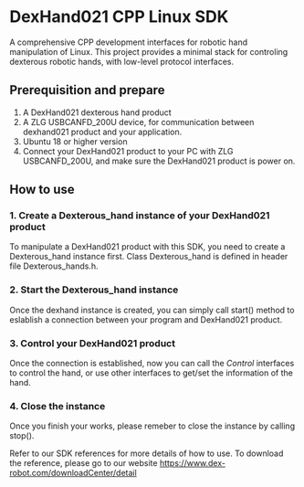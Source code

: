 # DexHand021 CPP Linux SDK

A comprehensive CPP development interfaces for robotic hand manipulation of Linux. This project provides a minimal stack for controling dexterous robotic hands, with low-level protocol interfaces.

## Prerequisition and prepare

1. A DexHand021 dexterous hand product
2. A ZLG USBCANFD_200U device, for communication between dexhand021 product and your application.
3. Ubuntu 18 or higher version
4. Connect your DexHand021 product to your PC with ZLG USBCANFD_200U, and make sure the DexHand021 product is power on.

## How to use

### 1. Create a Dexterous_hand instance of your DexHand021 product
To manipulate a DexHand021 product with this SDK, you need to create a Dexterous_hand instance first. Class Dexterous_hand is defined in header file Dexterous_hands.h.

### 2. Start the Dexterous_hand instance
Once the dexhand instance is created, you can simply call start() method to eslablish a connection between your program and DexHand021 product.

### 3. Control your DexHand021 product
Once the connection is established, now you can call the *_Control_* interfaces to control the hand, or use other interfaces to get/set the information of the hand.

### 4. Close the instance
Once you finish your works, please remeber to close the instance by calling stop().

Refer to our SDK references for more details of how to use. To download the reference, please go to our website https://www.dex-robot.com/downloadCenter/detail

